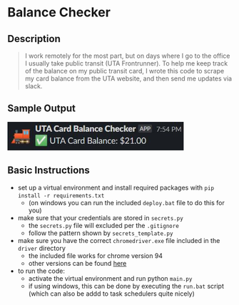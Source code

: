 # Balance Checker

## Description
> I work remotely for the most part, but on days where I go to the office I usually take public transit (UTA Frontrunner). 
To help me keep track of the balance on my public transit card, I wrote this code to scrape my card balance from 
the UTA website, and then send me updates via slack.

## Sample Output
![example](img/message_example.jpg) 

## Basic Instructions
- set up a virtual environment and install required packages with `pip install -r requirements.txt`
    - (on windows you can run the included `deploy.bat` file to do this for you)
- make sure that your credentials are stored in `secrets.py` 
    - the `secrets.py` file will excluded per the `.gitignore`
    - follow the pattern shown by `secrets_template.py`
- make sure you have the correct `chromedriver.exe` file included in the `driver` directory
    - the included file works for chrome version 94
    - other versions can be found [here](https://chromedriver.chromium.org/downloads)
- to run the code:
    - activate the virtual environment and run python `main.py`
    - if using windows, this can be done by executing the `run.bat` script (which can also be addd to task schedulers quite nicely)
